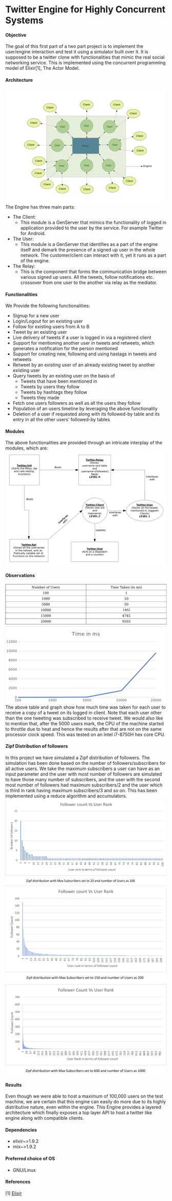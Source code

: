 # Twitter Engine for Highly Concurrent Systems

#### Objective

The goal of this first part of a two part project is to implement the user/engine interaction and test it
using a simulator built over it. It is supposed to be a twitter clone with functionalities that mimic the
real social networking service. This is implemented using the concurrent programming model of
Elixir[1], The Actor Model.

#### Architecture
![Architecture Diagram](./doc/architecture.jpg)
The Engine has three main parts:
* The Client:
	* This module is a GenServer that mimics the functionality of logged in application
	provided to the user by the service. For example Twitter for Android.
* The User:
	* This module is a GenServer that identifies as a part of the engine itself and demark the
	presence of a signed up user in the whole network. The customer/client can interact with
	it, yet it runs as a part of the engine.
* The Relay:
	* This is the component that forms the communication bridge between various signed up
	users. All the tweets, follow notifications etc. crossover from one user to the another via
	relay as the mediator.

#### Functionalities
We Provide the following functionalities:
* Signup for a new user
* Login/Logout for an existing user
* Follow for existing users from A to B
* Tweet by an existing user
* Live delivery of tweets if a user is logged in via a registered client
* Support for mentioning another user in tweets and retweets, which generates a notification for the person mentioned
* Support for creating new, following and using hastags in tweets and retweets
* Retweet by an existing user of an already existing tweet by another existing user
* Query tweets by an existing user on the basis of
	* Tweets that have been mentioned in
	* Tweets by users they follow
	* Tweets by hashtags they follow
	* Tweets they made
* Fetch one users followers as well as all the users they follow
* Population of an users timeline by leveraging the above functionality
* Deletion of a user if requested along with its followed-by table and its entry in all the other users’ followed-by tables

#### Modules
The above functionalities are provided through an intricate interplay of the modules, which are:
![Module Diagram](./doc/module_diag.jpg)

#### Observations
![Observation Table](./doc/obsrv_tbl.png)
![Observation Graph](./doc/graph.png)
The above table and graph show how much time was taken for each user to receive a copy of a tweet on
its logged in client. Note that each user other than the one tweeting was subscribed to receive tweet. We
would also like to mention that, after the 5000 users mark, the CPU of the machine started to throttle
due to heat and hence the results after that are not on the same processor clock speed. This was tested
on an Intel i7-8750H hex core CPU.

#### Zipf Distribution of followers
In this project we have simulated a Zipf distribution of followers. The simulation has been done based on the number of followers/subscribers for all active users. We take the maximum subscribers a user can have as an input parameter and the user with most number of followers are simulated to have those many number of subscribers, and the user with the second most number of followers had maximum subscribers/2 and the user which is third in rank having maximum subscribers/3 and so on. This has been implemented using a reduce algorithm and accumulators.
![Zipf first graph](./doc/zipf1.png)
![Zipf second graph](./doc/zipf2.png)
![Zipf third graph](./doc/zipf3.png)

#### Results
Even though we were able to host a maximum of 100,000 users on the test machine, we are certain that
this engine can easily do more due to its highly distributive nature, even within the engine. This Engine
provides a layered architecture which finally exposes a top layer API to host a twitter like engine along
with compatible clients.

#### Dependencies
* elixir~>1.9.2
* mix~>1.9.2

#### Preferred choice of OS
* GNU/Linux

#### References
[1] [Elixir](https://elixir-lang.org)


